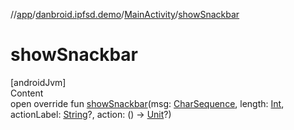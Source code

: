 //[app](../../index.md)/[danbroid.ipfsd.demo](../index.md)/[MainActivity](index.md)/[showSnackbar](show-snackbar.md)



# showSnackbar  
[androidJvm]  
Content  
open override fun [showSnackbar](show-snackbar.md)(msg: [CharSequence](https://kotlinlang.org/api/latest/jvm/stdlib/kotlin/-char-sequence/index.html), length: [Int](https://kotlinlang.org/api/latest/jvm/stdlib/kotlin/-int/index.html), actionLabel: [String](https://kotlinlang.org/api/latest/jvm/stdlib/kotlin/-string/index.html)?, action: () -> [Unit](https://kotlinlang.org/api/latest/jvm/stdlib/kotlin/-unit/index.html)?)  



